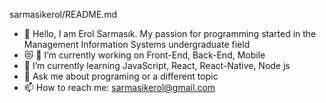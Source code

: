sarmasikerol/README.md

- 👋 Hello, I am Erol Sarmasık. My passion for programming started in the Management Information Systems undergraduate field
- 😻 🔭 I’m currently working on Front-End, Back-End, Mobile
- 🌱 I’m currently learning JavaScript, React, React-Native, Node js
- 💬 Ask me about programing or a different topic
- 📫 How to reach me: sarmasikerol@gmail.com

